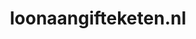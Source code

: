 ---
layout: post
title:  "loonaangifteketen.nl"
internal_url:  "/dutchgov/loonaangifteketen.nl.html"
subdomains_count: 7
all_subdomains_count: 21
urls_count: 4
ssl_rank: 0
http_rank: 70
url_link: /data/loonaangifteketen.nl/urls.txt
all_subdomains_link: /data/loonaangifteketen.nl/all_subdomains.txt
subdomains_link: /data/loonaangifteketen.nl/subdomains.txt
categories: dutchgov
---